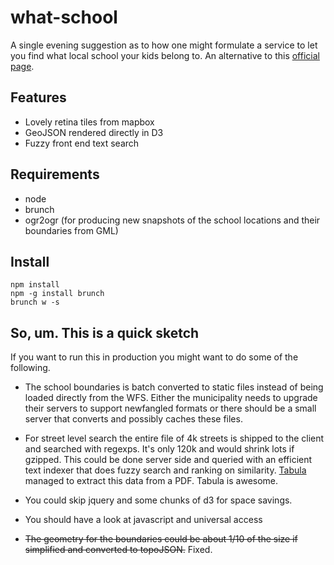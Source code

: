 what-school
===========

A single evening suggestion as to how one might formulate a service to let you find what local school your kids belong to. An alternative to this [official page](http://www.utdanningsetaten.oslo.kommune.no/skoletilhoerighet/).

## Features

- Lovely retina tiles from mapbox
- GeoJSON rendered directly in D3
- Fuzzy front end text search

## Requirements

- node
- brunch
- ogr2ogr (for producing new snapshots of the school locations and their boundaries from GML)

## Install

```
npm install
npm -g install brunch
brunch w -s
```

## So, um. This is a quick sketch

If you want to run this in production you might want to do some of the following.

- The school boundaries is batch converted to static files instead of being loaded directly from the WFS. Either the municipality needs to upgrade their servers to support newfangled formats or there should be a small server that converts and possibly caches these files.

- For street level search the entire file of 4k streets is shipped to the client and searched with regexps. It's only 120k and would shrink lots if gzipped. This could be done server side and queried with an efficient text indexer that does fuzzy search and ranking on similarity. [Tabula](http://tabula.nerdpower.org/) managed to extract this data from a PDF. Tabula is awesome.

- You could skip jquery and some chunks of d3 for space savings.

- You should have a look at javascript and universal access

- ~~The geometry for the boundaries could be about 1/10 of the size if simplified and converted to topoJSON.~~ Fixed.

